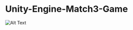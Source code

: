 # Unity-Engine-Match3-Game
![Alt Text](https://media.giphy.com/media/vAZUd5PvPDah4jqjjn/giphy.gif)

